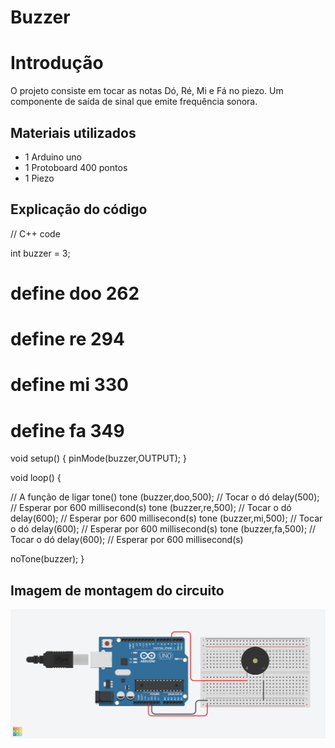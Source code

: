 # Buzzer

# Introdução
  O projeto consiste em tocar as notas Dó, Ré, Mi e Fá no piezo. Um componente de saída de sinal que emite frequência sonora.

## Materiais utilizados
- 1 Arduino uno
- 1 Protoboard 400 pontos
- 1 Piezo

## Explicação do código

// C++ code

int buzzer = 3;
# define doo 262
# define re 294
# define mi 330
# define fa 349


void setup()
{
  pinMode(buzzer,OUTPUT);
}

void loop()
{
  
  // A função de ligar tone()
  tone (buzzer,doo,500); // Tocar o dó 
  delay(500); // Esperar por 600 millisecond(s)
  tone (buzzer,re,500); // Tocar o dó 
  delay(600); // Esperar por 600 millisecond(s)
  tone (buzzer,mi,500); // Tocar o dó 
  delay(600); // Esperar por 600 millisecond(s)
  tone (buzzer,fa,500); // Tocar o dó 
  delay(600); // Esperar por 600 millisecond(s)
  
  noTone(buzzer);
}



## Imagem de montagem do circuito

![Buzzer](buzzer.png)
